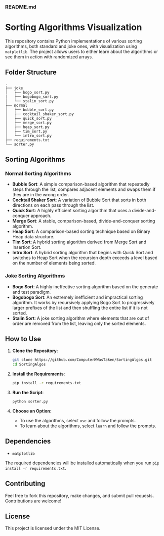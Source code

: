### README.md

# Sorting Algorithms Visualization

This repository contains Python implementations of various sorting algorithms, both standard and joke ones, with visualization using `matplotlib`. The project allows users to either learn about the algorithms or see them in action with randomized arrays.

## Folder Structure

```
.
├── joke
│   ├── bogo_sort.py
|   ├── bogobogo_sort.py
│   └── stalin_sort.py
├── normal
│   ├── bubble_sort.py
│   ├── cocktail_shaker_sort.py
│   ├── quick_sort.py
│   ├── merge_sort.py
│   ├── heap_sort.py
│   ├── tim_sort.py
│   └── intro_sort.py
├── requirements.txt
└── sorter.py
```

## Sorting Algorithms

### Normal Sorting Algorithms
- **Bubble Sort**: A simple comparison-based algorithm that repeatedly steps through the list, compares adjacent elements and swaps them if they are in the wrong order.
- **Cocktail Shaker Sort**: A variation of Bubble Sort that sorts in both directions on each pass through the list.
- **Quick Sort**: A highly efficient sorting algorithm that uses a divide-and-conquer approach.
- **Merge Sort**: A stable, comparison-based, divide-and-conquer sorting algorithm.
- **Heap Sort**: A comparison-based sorting technique based on Binary Heap data structure.
- **Tim Sort**: A hybrid sorting algorithm derived from Merge Sort and Insertion Sort.
- **Intro Sort**: A hybrid sorting algorithm that begins with Quick Sort and switches to Heap Sort when the recursion depth exceeds a level based on the number of elements being sorted.

### Joke Sorting Algorithms
- **Bogo Sort**: A highly ineffective sorting algorithm based on the generate and test paradigm.
- **Bogobogo Sort**: An extremely inefficient and impractical sorting algorithm. It works by recursively applying Bogo Sort to progressively larger prefixes of the list and then shuffling the entire list if it is not sorted.
- **Stalin Sort**: A joke sorting algorithm where elements that are out of order are removed from the list, leaving only the sorted elements.

## How to Use

1. **Clone the Repository**:
    ```sh
    git clone https://github.com/ComputerKWasTaken/SortingAlgos.git
    cd SortingAlgos
    ```

2. **Install the Requirements**:
    ```sh
    pip install -r requirements.txt
    ```

3. **Run the Script**:
    ```sh
    python sorter.py
    ```

4. **Choose an Option**:
    - To use the algorithms, select `use` and follow the prompts.
    - To learn about the algorithms, select `learn` and follow the prompts.

## Dependencies

- `matplotlib`

The required dependencies will be installed automatically when you run `pip install -r requirements.txt`.

## Contributing

Feel free to fork this repository, make changes, and submit pull requests. Contributions are welcome!

## License

This project is licensed under the MIT License.

